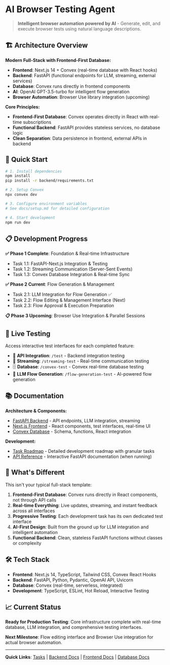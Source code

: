 # AI Browser Testing Agent

> **Intelligent browser automation powered by AI** - Generate, edit, and execute browser tests using natural language descriptions.

## 🏗️ Architecture Overview

**Modern Full-Stack with Frontend-First Database:**

- **Frontend**: Next.js 14 + Convex (real-time database with React hooks)
- **Backend**: FastAPI (functional endpoints for LLM, streaming, external services)
- **Database**: Convex runs directly in frontend components
- **AI**: OpenAI GPT-3.5-turbo for intelligent flow generation
- **Browser Automation**: Browser Use library integration (upcoming)

**Core Principles:**

- **Frontend-First Database**: Convex operates directly in React with real-time subscriptions
- **Functional Backend**: FastAPI provides stateless services, no database logic
- **Clean Separation**: Data persistence in frontend, external APIs in backend

## 🚀 Quick Start

```bash
# 1. Install dependencies
npm install
pip install -r backend/requirements.txt

# 2. Setup Convex
npx convex dev

# 3. Configure environment variables
# See docs/setup.md for detailed configuration

# 4. Start development
npm run dev
```

## 📋 Development Progress

**✅ Phase 1 Complete**: Foundation & Real-time Infrastructure

- Task 1.1: FastAPI-Next.js Integration & Testing
- Task 1.2: Streaming Communication (Server-Sent Events)
- Task 1.3: Convex Database Integration & Real-time Sync

**✅ Phase 2 Current**: Flow Generation & Management

- Task 2.1: LLM Integration for Flow Generation ✅
- Task 2.2: Flow Editing & Management Interface (Next)
- Task 2.3: Flow Approval & Execution Preparation

**📋 Phase 3 Upcoming**: Browser Use Integration & Parallel Sessions

## 🧪 Live Testing

Access interactive test interfaces for each completed feature:

- 🧪 **API Integration**: `/test` - Backend integration testing
- 📡 **Streaming**: `/streaming-test` - Real-time communication testing
- 🗄️ **Database**: `/convex-test` - Convex real-time database testing
- 🤖 **LLM Flow Generation**: `/flow-generation-test` - AI-powered flow generation

## 📚 Documentation

**Architecture & Components:**

- [FastAPI Backend](./docs/fastapi-backend.md) - API endpoints, LLM integration, streaming
- [Next.js Frontend](./docs/nextjs-frontend.md) - React components, test interfaces, real-time UI
- [Convex Database](./docs/convex-database.md) - Schema, functions, React integration

**Development:**

- [Task Roadmap](./tasks.md) - Detailed development roadmap with granular tasks
- [API Reference](http://localhost:8000/docs) - Interactive FastAPI documentation (when running)

## 🔄 What's Different

This isn't your typical full-stack template:

1. **Frontend-First Database**: Convex runs directly in React components, not through API calls
2. **Real-time Everything**: Live updates, streaming, and instant feedback across all interfaces
3. **Progressive Testing**: Each development task has its own dedicated test interface
4. **AI-First Design**: Built from the ground up for LLM integration and intelligent automation
5. **Functional Backend**: Clean, stateless FastAPI functions without classes or complexity

## 🛠️ Tech Stack

- **Frontend**: Next.js 14, TypeScript, Tailwind CSS, Convex React Hooks
- **Backend**: FastAPI, Python, Pydantic, OpenAI API, Uvicorn
- **Database**: Convex (real-time, serverless, integrated)
- **Development**: TypeScript, ESLint, Hot Reload, Interactive Testing

## 📈 Current Status

**Ready for Production Testing**: Core infrastructure complete with real-time database, LLM integration, and comprehensive testing interfaces.

**Next Milestone**: Flow editing interface and Browser Use integration for actual browser automation.

---

**Quick Links**: [Tasks](./tasks.md) | [Backend Docs](./docs/fastapi-backend.md) | [Frontend Docs](./docs/nextjs-frontend.md) | [Database Docs](./docs/convex-database.md)
